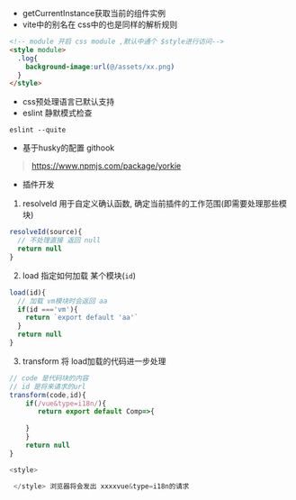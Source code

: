 - getCurrentInstance获取当前的组件实例
- vite中的别名在 css中的也是同样的解析规则

```html
<!-- module 开启 css module ,默认中通个 $style进行访问-->
<style module>
  .log{
    background-image:url(@/assets/xx.png)
  }
</style>

```

- css预处理语言已默认支持
- eslint 静默模式检查

```shell
eslint --quite
```

- 基于husky的配置 githook

> https://www.npmjs.com/package/yorkie

- 插件开发

1. resolveId 用于自定义确认函数, 确定当前插件的工作范围(即需要处理那些模块)

```js
resolveId(source){
  // 不处理直接 返回 null
  return null
}
```

2. load 指定如何加载 某个模块(`id`)

```js
load(id){
  // 加载 vm模块时会返回 aa
  if(id ==='vm'){
    return `export default 'aa'`
  }
  return null
}
```

3. transform 将 load加载的代码进一步处理

```js
// code 是代码块的内容
// id 是将来请求的url 
transform(code,id){
    if(/vue&type=i18n/){
       return export default Comp=>{
    
    }
    }
    return null
}

<style>
  
 </style> 浏览器将会发出 xxxxvue&type=i18n的请求
```

